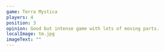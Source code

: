 ```yaml
---
game: Terra Mystica
players: 4
position: 3
opinion: Good but intense game with lots of moving parts.
localImage: tm.jpg
imageText: ""
---
```

